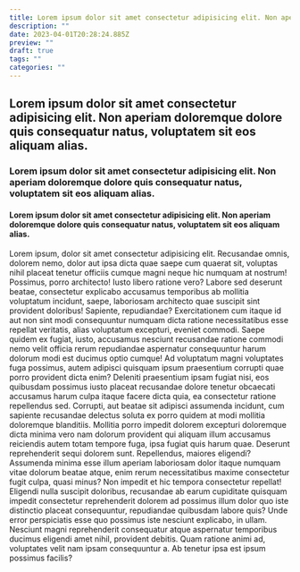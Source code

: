 ```yaml
---
title: Lorem ipsum dolor sit amet consectetur adipisicing elit. Non aperiam doloremque dolore quis consequatur natus, voluptatem sit eos aliquam alias.
description: ""
date: 2023-04-01T20:28:24.885Z
preview: ""
draft: true
tags: ""
categories: ""
---
```

## Lorem ipsum dolor sit amet consectetur adipisicing elit. Non aperiam doloremque dolore quis consequatur natus, voluptatem sit eos aliquam alias.
### Lorem ipsum dolor sit amet consectetur adipisicing elit. Non aperiam doloremque dolore quis consequatur natus, voluptatem sit eos aliquam alias.
#### Lorem ipsum dolor sit amet consectetur adipisicing elit. Non aperiam doloremque dolore quis consequatur natus, voluptatem sit eos aliquam alias.
Lorem ipsum, dolor sit amet consectetur adipisicing elit. Recusandae omnis, dolorem nemo, dolor aut ipsa dicta quae saepe cum quaerat sit, voluptas nihil placeat tenetur officiis cumque magni neque hic numquam at nostrum! Possimus, porro architecto! Iusto libero ratione vero? Labore sed deserunt beatae, consectetur explicabo accusamus temporibus ab mollitia voluptatum incidunt, saepe, laboriosam architecto quae suscipit sint provident doloribus! Sapiente, repudiandae? Exercitationem cum itaque id aut non sint modi consequuntur numquam dicta ratione necessitatibus esse repellat veritatis, alias voluptatum excepturi, eveniet commodi. Saepe quidem ex fugiat, iusto, accusamus nesciunt recusandae ratione commodi nemo velit officia rerum repudiandae aspernatur consequuntur harum dolorum modi est ducimus optio cumque! Ad voluptatum magni voluptates fuga possimus, autem adipisci quisquam ipsum praesentium corrupti quae porro provident dicta enim? Deleniti praesentium ipsam fugiat nisi, eos quibusdam possimus iusto placeat recusandae dolore tenetur obcaecati accusamus harum culpa itaque facere dicta quia, ea consectetur ratione repellendus sed. Corrupti, aut beatae sit adipisci assumenda incidunt, cum sapiente recusandae delectus soluta ex porro quidem at modi mollitia doloremque blanditiis. Mollitia porro impedit dolorem excepturi doloremque dicta minima vero nam dolorum provident qui aliquam illum accusamus reiciendis autem totam tempore fuga, ipsa fugiat quis harum quae. Deserunt reprehenderit sequi dolorem sunt. Repellendus, maiores eligendi? Assumenda minima esse illum aperiam laboriosam dolor itaque numquam vitae dolorum beatae atque, enim rerum necessitatibus maxime consectetur fugit culpa, quasi minus? Non impedit et hic tempora consectetur repellat! Eligendi nulla suscipit doloribus, recusandae ab earum cupiditate quisquam impedit consectetur reprehenderit dolorem ad possimus illum dolor quo iste distinctio placeat consequuntur, repudiandae quibusdam labore quis? Unde error perspiciatis esse quo possimus iste nesciunt explicabo, in ullam. Nesciunt magni reprehenderit consequatur atque aspernatur temporibus ducimus eligendi amet nihil, provident debitis. Quam ratione animi ad, voluptates velit nam ipsam consequuntur a. Ab tenetur ipsa est ipsum possimus facilis?


